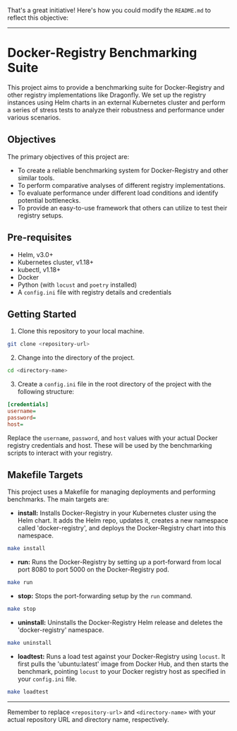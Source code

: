 That's a great initiative! Here's how you could modify the `README.md` to reflect this objective:

---

# Docker-Registry Benchmarking Suite

This project aims to provide a benchmarking suite for Docker-Registry and other registry implementations like Dragonfly. We set up the registry instances using Helm charts in an external Kubernetes cluster and perform a series of stress tests to analyze their robustness and performance under various scenarios.

## Objectives

The primary objectives of this project are:

- To create a reliable benchmarking system for Docker-Registry and other similar tools.
- To perform comparative analyses of different registry implementations.
- To evaluate performance under different load conditions and identify potential bottlenecks.
- To provide an easy-to-use framework that others can utilize to test their registry setups.

## Pre-requisites

- Helm, v3.0+
- Kubernetes cluster, v1.18+
- kubectl, v1.18+
- Docker
- Python (with `locust` and `poetry` installed)
- A `config.ini` file with registry details and credentials

## Getting Started

1. Clone this repository to your local machine.
```bash
git clone <repository-url>
```

2. Change into the directory of the project.
```bash
cd <directory-name>
```

3. Create a `config.ini` file in the root directory of the project with the following structure:

```ini
[credentials]
username=
password=
host=
```

Replace the `username`, `password`, and `host` values with your actual Docker registry credentials and host. These will be used by the benchmarking scripts to interact with your registry.

## Makefile Targets

This project uses a Makefile for managing deployments and performing benchmarks. The main targets are:

- **install:** Installs Docker-Registry in your Kubernetes cluster using the Helm chart. It adds the Helm repo, updates it, creates a new namespace called 'docker-registry', and deploys the Docker-Registry chart into this namespace.
```bash
make install
```

- **run:** Runs the Docker-Registry by setting up a port-forward from local port 8080 to port 5000 on the Docker-Registry pod.
```bash
make run
```

- **stop:** Stops the port-forwarding setup by the `run` command.
```bash
make stop
```

- **uninstall:** Uninstalls the Docker-Registry Helm release and deletes the 'docker-registry' namespace.
```bash
make uninstall
```

- **loadtest:** Runs a load test against your Docker-Registry using `locust`. It first pulls the 'ubuntu:latest' image from Docker Hub, and then starts the benchmark, pointing `locust` to your Docker registry host as specified in your `config.ini` file.
```bash
make loadtest
```

---

Remember to replace `<repository-url>` and `<directory-name>` with your actual repository URL and directory name, respectively.